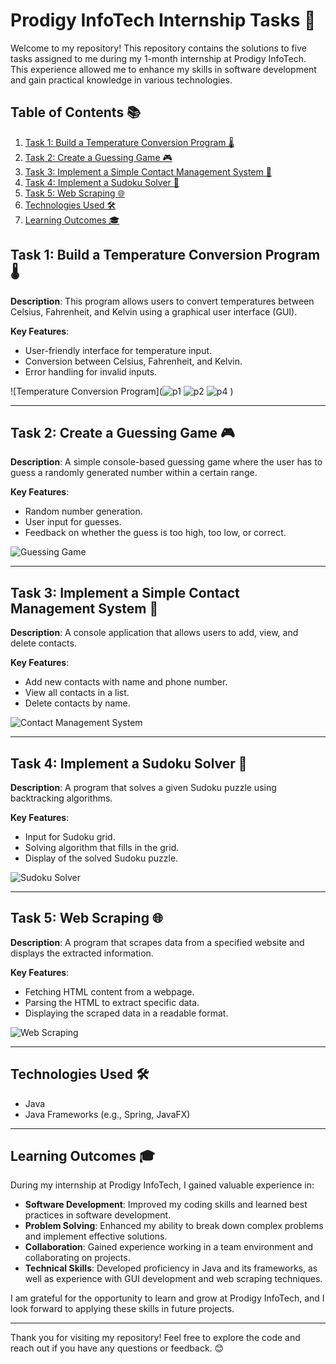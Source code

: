 # Prodigy InfoTech Internship Tasks 🌟

Welcome to my repository! This repository contains the solutions to five tasks assigned to me during my 1-month internship at Prodigy InfoTech. This experience allowed me to enhance my skills in software development and gain practical knowledge in various technologies.

## Table of Contents 📚

1. [Task 1: Build a Temperature Conversion Program 🌡️](#task-1-build-a-temperature-conversion-program)
2. [Task 2: Create a Guessing Game 🎮](#task-2-create-a-guessing-game)
3. [Task 3: Implement a Simple Contact Management System 📇](#task-3-implement-a-simple-contact-management-system)
4. [Task 4: Implement a Sudoku Solver 🧩](#task-4-implement-a-sudoku-solver)
5. [Task 5: Web Scraping 🌐](#task-5-web-scraping)
6. [Technologies Used 🛠️](#technologies-used)
7. [Learning Outcomes 🎓](#learning-outcomes)

## Task 1: Build a Temperature Conversion Program 🌡️

**Description**: This program allows users to convert temperatures between Celsius, Fahrenheit, and Kelvin using a graphical user interface (GUI).

**Key Features**:
- User-friendly interface for temperature input.
- Conversion between Celsius, Fahrenheit, and Kelvin.
- Error handling for invalid inputs.

![Temperature Conversion Program](![p1](https://github.com/user-attachments/assets/e22760e3-f201-47c4-8718-91ed4b404f1e)
![p2](https://github.com/user-attachments/assets/fa6c4214-561e-4cb4-a4ac-5ea0a9e12a58)
![p4](https://github.com/user-attachments/assets/4bf128b6-99d3-4fa7-a4e6-85e9499f979b)
) 

---

## Task 2: Create a Guessing Game 🎮

**Description**: A simple console-based guessing game where the user has to guess a randomly generated number within a certain range.

**Key Features**:
- Random number generation.
- User input for guesses.
- Feedback on whether the guess is too high, too low, or correct.

![Guessing Game](path/to/screenshot2.png) <!-- Replace with actual screenshot path -->

---

## Task 3: Implement a Simple Contact Management System 📇

**Description**: A console application that allows users to add, view, and delete contacts.

**Key Features**:
- Add new contacts with name and phone number.
- View all contacts in a list.
- Delete contacts by name.

![Contact Management System](path/to/screenshot3.png) <!-- Replace with actual screenshot path -->

---

## Task 4: Implement a Sudoku Solver 🧩

**Description**: A program that solves a given Sudoku puzzle using backtracking algorithms.

**Key Features**:
- Input for Sudoku grid.
- Solving algorithm that fills in the grid.
- Display of the solved Sudoku puzzle.

![Sudoku Solver](path/to/screenshot4.png) <!-- Replace with actual screenshot path -->

---

## Task 5: Web Scraping 🌐

**Description**: A program that scrapes data from a specified website and displays the extracted information.

**Key Features**:
- Fetching HTML content from a webpage.
- Parsing the HTML to extract specific data.
- Displaying the scraped data in a readable format.

![Web Scraping](path/to/screenshot5.png) <!-- Replace with actual screenshot path -->

---

## Technologies Used 🛠️

- Java
- Java Frameworks (e.g., Spring, JavaFX)

---

## Learning Outcomes 🎓

During my internship at Prodigy InfoTech, I gained valuable experience in:
- **Software Development**: Improved my coding skills and learned best practices in software development.
- **Problem Solving**: Enhanced my ability to break down complex problems and implement effective solutions.
- **Collaboration**: Gained experience working in a team environment and collaborating on projects.
- **Technical Skills**: Developed proficiency in Java and its frameworks, as well as experience with GUI development and web scraping techniques.

I am grateful for the opportunity to learn and grow at Prodigy InfoTech, and I look forward to applying these skills in future projects.

---

Thank you for visiting my repository! Feel free to explore the code and reach out if you have any questions or feedback. 😊
